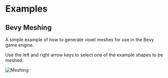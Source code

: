 # Examples

## Bevy Meshing

A simple example of how to generate voxel meshes for use in the Bevy game
engine.

Use the left and right arrow keys to select one of the example shapes to be
meshed.

![Meshing](/images/meshing.gif)
